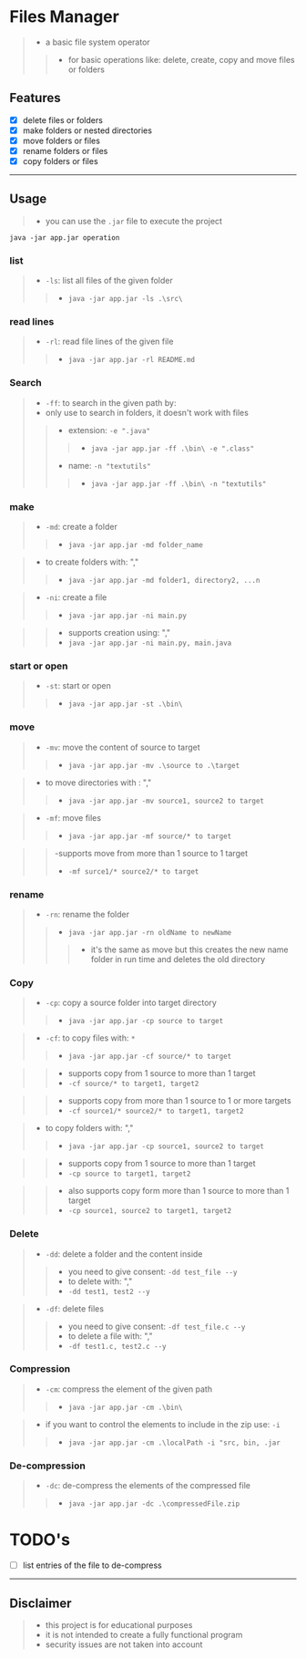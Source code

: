 # Files Manager
>- a basic file system operator
>>- for basic operations like: delete, create, copy and move files or folders

## Features
- [x] delete files or folders
- [x] make folders or nested directories
- [x] move folders or files
- [x] rename folders or files
- [x] copy folders or files

-------

## Usage

>- you can use the `.jar` file to execute the project
```shell
java -jar app.jar operation
```
### list

>- `-ls`: list all files of the given folder
>>- `java -jar app.jar -ls .\src\`

### read lines
>- `-rl`: read file lines of the given file
>>- `java -jar app.jar -rl README.md`

### Search

>- `-ff`: to search in the given path by:
>- only use to search in folders, it doesn't work with files
>>- extension: `-e ".java"`
>>>- `java -jar app.jar -ff .\bin\ -e ".class"`
>>- name: `-n "textutils"`
>>>- `java -jar app.jar -ff .\bin\ -n "textutils"`

### make

>- `-md`: create a folder
>>- `java -jar app.jar -md folder_name`

>- to create folders with: ","
>>- `java -jar app.jar -md folder1, directory2, ...n`

>- `-ni`: create a file
>>- `java -jar app.jar -ni main.py`

>>- supports creation using: ","
>>- `java -jar app.jar -ni main.py, main.java`

### start or open

>- `-st`: start or open
>>- `java -jar app.jar -st .\bin\`

### move

>- `-mv`: move the content of source to target
>>- `java -jar app.jar -mv .\source to .\target`

>- to move directories with : ","
>>- `java -jar app.jar -mv source1, source2 to target`


>- `-mf`: move files
>>- `java -jar app.jar -mf source/* to target`

>>-supports move from more than 1 source to 1 target
>>- `-mf surce1/* source2/* to target`

### rename

>- `-rn`: rename the folder
>>- `java -jar app.jar -rn oldName to newName`
>>>- it's the same as move but this creates the new name folder in run time and deletes the old directory

### Copy

>- `-cp`: copy a source folder into target directory
>>- `java -jar app.jar -cp source to target`

>- `-cf`: to copy files with: `*`
>>- `java -jar app.jar -cf source/* to target`

>>- supports copy from 1 source to more than 1 target
>>- `-cf source/* to target1, target2`

>>- supports copy from more than 1 source to 1 or more targets
>>- `-cf source1/* source2/* to target1, target2`

>- to copy folders with: ","
>>- `java -jar app.jar -cp source1, source2 to target`

>>- supports copy from 1 source to more than 1 target
>>- `-cp source to target1, target2`

>>- also supports copy form more than 1 source to more than 1 target
>>- `-cp source1, source2 to target1, target2`

### Delete


>- `-dd`: delete a folder and the content inside
>>- you need to give consent: `-dd test_file --y`
>>- to delete with: ","
>>- `-dd test1, test2 --y`

>- `-df`: delete files
>>- you need to give consent: `-df test_file.c --y`
>>- to delete a file with: ","
>>- `-df test1.c, test2.c --y`


### Compression

>- `-cm`: compress the element of the given path
>>- `java -jar app.jar -cm .\bin\`

>- if you want to control the elements to include in the zip use: `-i`
>>- `java -jar app.jar -cm .\localPath -i "src, bin, .jar`

### De-compression

>- `-dc`: de-compress the elements of the compressed file
>>- `java -jar app.jar -dc .\compressedFile.zip`

# TODO's 
- [ ] list entries of the file to de-compress

-------

## Disclaimer
>- this project is for educational purposes
>- it is not intended to create a fully functional program
>- security issues are not taken into account
